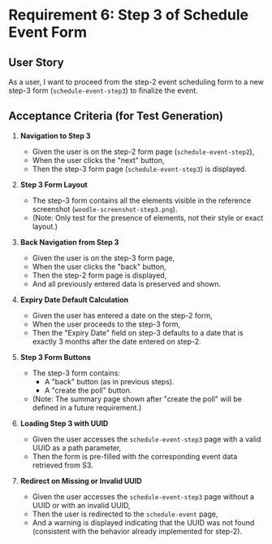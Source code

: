 # Requirement 6: Step 3 of Schedule Event Form

## User Story
As a user, I want to proceed from the step-2 event scheduling form to a new step-3 form (`schedule-event-step3`) to finalize the event.

## Acceptance Criteria (for Test Generation)

1. **Navigation to Step 3**
   - Given the user is on the step-2 form page (`schedule-event-step2`),
   - When the user clicks the "next" button,
   - Then the step-3 form page (`schedule-event-step3`) is displayed.

2. **Step 3 Form Layout**
   - The step-3 form contains all the elements visible in the reference screenshot (`woodle-screenshot-step3.png`).
   - (Note: Only test for the presence of elements, not their style or exact layout.)

3. **Back Navigation from Step 3**
   - Given the user is on the step-3 form page,
   - When the user clicks the "back" button,
   - Then the step-2 form page is displayed,
   - And all previously entered data is preserved and shown.

4. **Expiry Date Default Calculation**
   - Given the user has entered a date on the step-2 form,
   - When the user proceeds to the step-3 form,
   - Then the "Expiry Date" field on step-3 defaults to a date that is exactly 3 months after the date entered on step-2.

5. **Step 3 Form Buttons**
   - The step-3 form contains:
     - A "back" button (as in previous steps).
     - A "create the poll" button.
   - (Note: The summary page shown after "create the poll" will be defined in a future requirement.)

6. **Loading Step 3 with UUID**
   - Given the user accesses the `schedule-event-step3` page with a valid UUID as a path parameter,
   - Then the form is pre-filled with the corresponding event data retrieved from S3.

7. **Redirect on Missing or Invalid UUID**
   - Given the user accesses the `schedule-event-step3` page without a UUID or with an invalid UUID,
   - Then the user is redirected to the `schedule-event` page,
   - And a warning is displayed indicating that the UUID was not found (consistent with the behavior already implemented for step-2). 